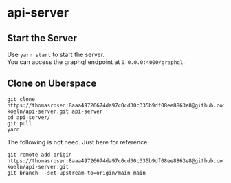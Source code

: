 # api-server

## Start the Server
Use `yarn start` to start the server.</br>
You can access the graphql endpoint at `0.0.0.0:4000/graphql`.



## Clone on Uberspace

```
git clone https://thomasrosen:8aaa49726674da97c0cd30c335b9df08ee8863e8@github.com/anyway-koeln/api-server.git api-server
cd api-server/
git pull
yarn
```

The following is not need. Just here for reference.
```
git remote add origin https://thomasrosen:8aaa49726674da97c0cd30c335b9df08ee8863e8@github.com/anyway-koeln/api-server.git
git branch --set-upstream-to=origin/main main
```
